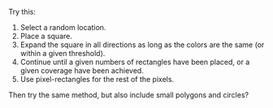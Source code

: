 Try this:

1. Select a random location.
2. Place a square.
3. Expand the square in all directions as long as the colors are the same (or within a given threshold).
4. Continue until a given numbers of rectangles have been placed, or a given coverage have been achieved.
5. Use pixel-rectangles for the rest of the pixels.

Then try the same method, but also include small polygons and circles?
